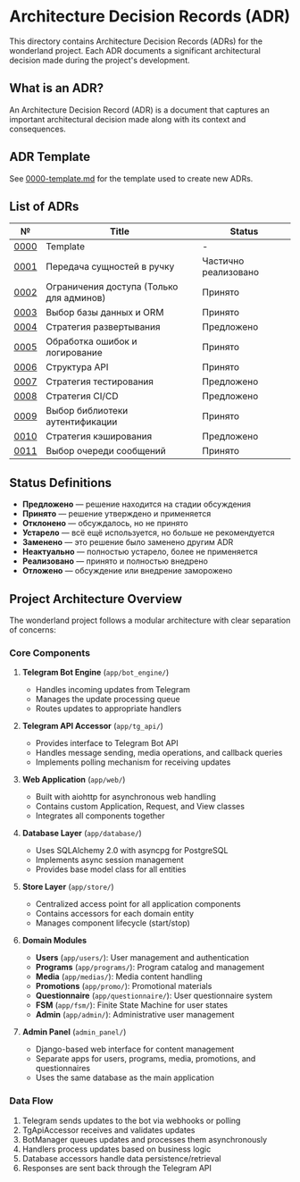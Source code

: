# Architecture Decision Records (ADR)

This directory contains Architecture Decision Records (ADRs) for the wonderland project. Each ADR documents a significant architectural decision made during the project's development.

## What is an ADR?

An Architecture Decision Record (ADR) is a document that captures an important architectural decision made along with its context and consequences.

## ADR Template

See [0000-template.md](0000-template.md) for the template used to create new ADRs.

## List of ADRs

| № | Title | Status |
|---|-------|--------|
| [0000](0000-template.md) | Template | - |
| [0001](0001-context.md) | Передача сущностей в ручку | Частично реализовано |
| [0002](0002-access_handler.md) | Ограничения доступа (Только для админов) | Принято |
| [0003](0003-database-choice.md) | Выбор базы данных и ORM | Принято |
| [0004](0004-deployment-strategy.md) | Стратегия развертывания | Предложено |
| [0005](0005-error-handling.md) | Обработка ошибок и логирование | Принято |
| [0006](0006-api-structure.md) | Структура API | Принято |
| [0007](0007-testing-strategy.md) | Стратегия тестирования | Предложено |
| [0008](0008-ci-cd.md) | Стратегия CI/CD | Предложено |
| [0009](0009-authentication-library-choice.md) | Выбор библиотеки аутентификации | Принято |
| [0010](0010-caching-strategy.md) | Стратегия кэширования | Предложено |
| [0011](0011-message-queue-choice.md) | Выбор очереди сообщений | Принято |

## Status Definitions

- **Предложено** — решение находится на стадии обсуждения
- **Принято** — решение утверждено и применяется
- **Отклонено** — обсуждалось, но не принято
- **Устарело** — всё ещё используется, но больше не рекомендуется
- **Заменено** — это решение было заменено другим ADR
- **Неактуально** — полностью устарело, более не применяется
- **Реализовано** — принято и полностью внедрено
- **Отложено** — обсуждение или внедрение заморожено

## Project Architecture Overview

The wonderland project follows a modular architecture with clear separation of concerns:

### Core Components

1. **Telegram Bot Engine** (`app/bot_engine/`)
   - Handles incoming updates from Telegram
   - Manages the update processing queue
   - Routes updates to appropriate handlers

2. **Telegram API Accessor** (`app/tg_api/`)
   - Provides interface to Telegram Bot API
   - Handles message sending, media operations, and callback queries
   - Implements polling mechanism for receiving updates

3. **Web Application** (`app/web/`)
   - Built with aiohttp for asynchronous web handling
   - Contains custom Application, Request, and View classes
   - Integrates all components together

4. **Database Layer** (`app/database/`)
   - Uses SQLAlchemy 2.0 with asyncpg for PostgreSQL
   - Implements async session management
   - Provides base model class for all entities

5. **Store Layer** (`app/store/`)
   - Centralized access point for all application components
   - Contains accessors for each domain entity
   - Manages component lifecycle (start/stop)

6. **Domain Modules**
   - **Users** (`app/users/`): User management and authentication
   - **Programs** (`app/programs/`): Program catalog and management
   - **Media** (`app/medias/`): Media content handling
   - **Promotions** (`app/promo/`): Promotional materials
   - **Questionnaire** (`app/questionnaire/`): User questionnaire system
   - **FSM** (`app/fsm/`): Finite State Machine for user states
   - **Admin** (`app/admin/`): Administrative user management

7. **Admin Panel** (`admin_panel/`)
   - Django-based web interface for content management
   - Separate apps for users, programs, media, promotions, and questionnaires
   - Uses the same database as the main application

### Data Flow

1. Telegram sends updates to the bot via webhooks or polling
2. TgApiAccessor receives and validates updates
3. BotManager queues updates and processes them asynchronously
4. Handlers process updates based on business logic
5. Database accessors handle data persistence/retrieval
6. Responses are sent back through the Telegram API